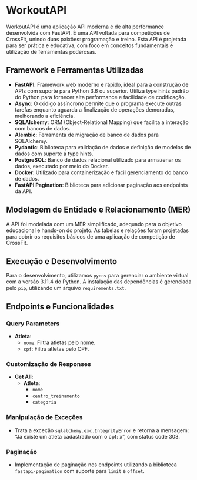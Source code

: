 # WorkoutAPI

WorkoutAPI é uma aplicação API moderna e de alta performance desenvolvida com FastAPI. É uma API voltada para competições de CrossFit, unindo duas paixões: programação e treino. Esta API é projetada para ser prática e educativa, com foco em conceitos fundamentais e utilização de ferramentas poderosas.

## Framework e Ferramentas Utilizadas

- **FastAPI**: Framework web moderno e rápido, ideal para a construção de APIs com suporte para Python 3.6 ou superior. Utiliza type hints padrão do Python para fornecer alta performance e facilidade de codificação.
- **Async**: O código assíncrono permite que o programa execute outras tarefas enquanto aguarda a finalização de operações demoradas, melhorando a eficiência.
- **SQLAlchemy**: ORM (Object-Relational Mapping) que facilita a interação com bancos de dados.
- **Alembic**: Ferramenta de migração de banco de dados para SQLAlchemy.
- **Pydantic**: Biblioteca para validação de dados e definição de modelos de dados com suporte a type hints.
- **PostgreSQL**: Banco de dados relacional utilizado para armazenar os dados, executado por meio do Docker.
- **Docker**: Utilizado para containerização e fácil gerenciamento do banco de dados.
- **FastAPI Pagination**: Biblioteca para adicionar paginação aos endpoints da API.

## Modelagem de Entidade e Relacionamento (MER)

A API foi modelada com um MER simplificado, adequado para o objetivo educacional e hands-on do projeto. As tabelas e relações foram projetadas para cobrir os requisitos básicos de uma aplicação de competição de CrossFit.

## Execução e Desenvolvimento

Para o desenvolvimento, utilizamos `pyenv` para gerenciar o ambiente virtual com a versão 3.11.4 do Python. A instalação das dependências é gerenciada pelo `pip`, utilizando um arquivo `requirements.txt`.

## Endpoints e Funcionalidades

### Query Parameters

- **Atleta**:
  - `nome`: Filtra atletas pelo nome.
  - `cpf`: Filtra atletas pelo CPF.

### Customização de Responses

- **Get All**:
  - **Atleta**:
    - `nome`
    - `centro_treinamento`
    - `categoria`

### Manipulação de Exceções

- Trata a exceção `sqlalchemy.exc.IntegrityError` e retorna a mensagem: “Já existe um atleta cadastrado com o cpf: x”, com status code 303.

### Paginação

- Implementação de paginação nos endpoints utilizando a biblioteca `fastapi-pagination` com suporte para `limit` e `offset`.
